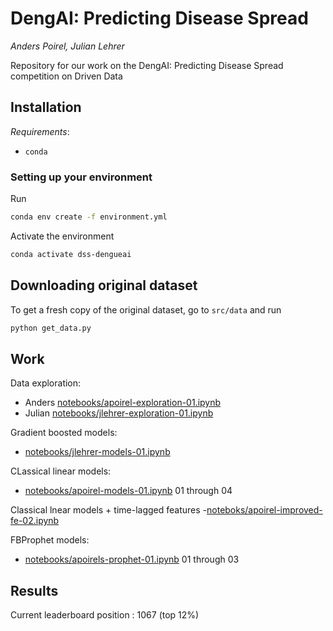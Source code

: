 # DengAI: Predicting Disease Spread
*Anders Poirel, Julian Lehrer*

Repository for our work on the  DengAI: Predicting Disease Spread competition on Driven Data

## Installation

*Requirements*:
- `conda`

### Setting up your environment

Run
```bash
conda env create -f environment.yml
```
Activate the environment
```bash
conda activate dss-dengueai
```

## Downloading original dataset
To get a fresh copy of the original dataset, go to `src/data` and run
```bash
python get_data.py
```

## Work

Data exploration:
- Anders [notebooks/apoirel-exploration-01.ipynb](notebooks/apoirel-exploration-01.ipynb)
- Julian [notebooks/jlehrer-exploration-01.ipynb](notebooks/jlehrer-exploration-01.ipynb)

Gradient boosted models:
- [notebooks/jlehrer-models-01.ipynb](notebooks/jlehrer-models-01.ipynb)

CLassical linear models:
- [notebooks/apoirel-models-01.ipynb](notebooks/apoirel-models-01.ipynb) 01 through 04

Classical lnear models + time-lagged features
 -[noteboks/apoirel-improved-fe-02.ipynb](noteboks/apoirel-improved-fe-02.ipynb)

FBProphet models:
- [notebooks/apoirels-prophet-01.ipynb](notebooks/apoirel-models-01.ipynb) 01 through 03

## Results

Current leaderboard position : 1067 (top 12%)
